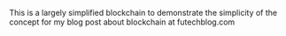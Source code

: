 This is a largely simplified blockchain to demonstrate the simplicity of the concept for my blog post about blockchain at futechblog.com
